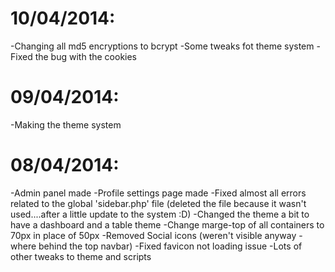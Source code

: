 10/04/2014:
==============
-Changing all md5 encryptions to bcrypt
-Some tweaks fot theme system
-Fixed the bug with the cookies

09/04/2014:
==============
-Making the theme system

08/04/2014:
==============
-Admin panel made
-Profile settings page made
-Fixed almost all errors related to the global 'sidebar.php' file (deleted the file because it wasn't used....after a little update to the system :D)
-Changed the theme a bit to have a dashboard and a table theme
-Change marge-top of all containers to 70px in place of 50px
-Removed Social icons (weren't visible anyway - where behind the top navbar)
-Fixed favicon not loading issue
-Lots of other tweaks to theme and scripts
